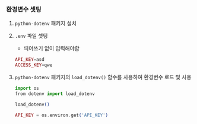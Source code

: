 ### 환경변수 셋팅

1. `python-dotenv` 패키지 설치
2. `.env` 파일 셋팅
    - 띄어쓰기 없이 입력해야함

    ```ex
    API_KEY=asd
    ACCESS_KEY=qwe
    ```

3. `python-dotenv` 패키지의 `load_dotenv()` 함수를 사용하여 환경변수 로드 및 사용

    ```ex
    import os
    from dotenv import load_dotenv

    load_dotenv()

    API_KEY = os.environ.get('API_KEY')
    ```